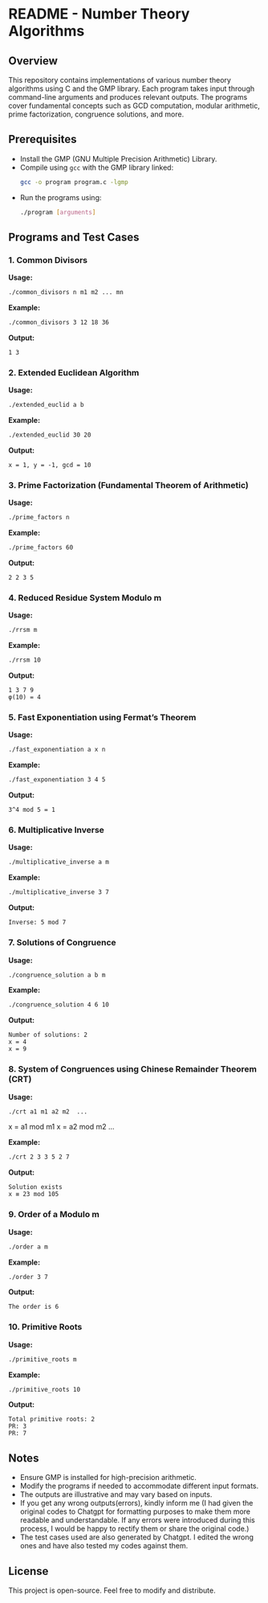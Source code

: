 # README - Number Theory Algorithms

## Overview
This repository contains implementations of various number theory algorithms using C and the GMP library. Each program takes input through command-line arguments and produces relevant outputs. The programs cover fundamental concepts such as GCD computation, modular arithmetic, prime factorization, congruence solutions, and more.

## Prerequisites
- Install the GMP (GNU Multiple Precision Arithmetic) Library.
- Compile using `gcc` with the GMP library linked:
  ```sh
  gcc -o program program.c -lgmp
  ```
- Run the programs using:
  ```sh
  ./program [arguments]
  ```

## Programs and Test Cases

### 1. Common Divisors
**Usage:**
```sh
./common_divisors n m1 m2 ... mn
```
**Example:**
```sh
./common_divisors 3 12 18 36
```
**Output:**
```
1 3
```

### 2. Extended Euclidean Algorithm
**Usage:**
```sh
./extended_euclid a b
```
**Example:**
```sh
./extended_euclid 30 20
```
**Output:**
```
x = 1, y = -1, gcd = 10
```

### 3. Prime Factorization (Fundamental Theorem of Arithmetic)
**Usage:**
```sh
./prime_factors n
```
**Example:**
```sh
./prime_factors 60
```
**Output:**
```
2 2 3 5
```

### 4. Reduced Residue System Modulo m
**Usage:**
```sh
./rrsm m
```
**Example:**
```sh
./rrsm 10
```
**Output:**
```
1 3 7 9
φ(10) = 4
```

### 5. Fast Exponentiation using Fermat’s Theorem
**Usage:**
```sh
./fast_exponentiation a x n
```
**Example:**
```sh
./fast_exponentiation 3 4 5
```
**Output:**
```
3^4 mod 5 = 1
```

### 6. Multiplicative Inverse
**Usage:**
```sh
./multiplicative_inverse a m
```
**Example:**
```sh
./multiplicative_inverse 3 7
```
**Output:**
```
Inverse: 5 mod 7
```

### 7. Solutions of Congruence
**Usage:**
```sh
./congruence_solution a b m
```
**Example:**
```sh
./congruence_solution 4 6 10
```
**Output:**
```
Number of solutions: 2
x = 4
x = 9
```

### 8. System of Congruences using Chinese Remainder Theorem (CRT)
**Usage:**
```sh
./crt a1 m1 a2 m2  ...
```
x = a1 mod m1
x = a2 mod m2 ...

**Example:**
```sh
./crt 2 3 3 5 2 7
```
**Output:**
```
Solution exists
x ≡ 23 mod 105
```

### 9. Order of a Modulo m
**Usage:**
```sh
./order a m
```
**Example:**
```sh
./order 3 7
```
**Output:**
```
The order is 6
```

### 10. Primitive Roots
**Usage:**
```sh
./primitive_roots m
```
**Example:**
```sh
./primitive_roots 10
```
**Output:**
```
Total primitive roots: 2
PR: 3
PR: 7
```

## Notes
- Ensure GMP is installed for high-precision arithmetic.
- Modify the programs if needed to accommodate different input formats.
- The outputs are illustrative and may vary based on inputs.
- If you get any wrong outputs(errors), kindly inform me
(I had given the original codes to Chatgpt for formatting purposes to make them more readable and understandable.
If any errors were introduced during this process, 
I would be happy to rectify them or share the original code.)
- The test cases used are also generated by Chatgpt. I edited the wrong ones and have also tested my codes against them.

## License
This project is open-source. Feel free to modify and distribute.

